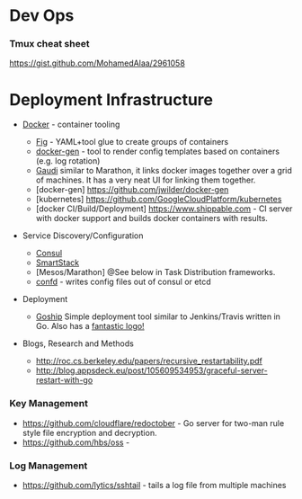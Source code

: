 # Dev Ops

### Tmux cheat sheet
https://gist.github.com/MohamedAlaa/2961058


Deployment Infrastructure 
============================
* [Docker](https://www.docker.com/) - container tooling
  * [Fig](http://www.fig.sh/) - YAML+tool glue to create groups of containers
  * [docker-gen](https://github.com/jwilder/docker-gen) - tool to render config templates based on containers (e.g. log rotation)
  * [Gaudi](https://github.com/marmelab/gaudi) similar to Marathon, it links docker images together over a grid of machines.  It has a very neat UI for linking them together. 
  * [docker-gen] https://github.com/jwilder/docker-gen 
  * [kubernetes] https://github.com/GoogleCloudPlatform/kubernetes 
  * [docker CI/Build/Deployment] https://www.shippable.com - CI server with docker support and builds docker containers with results.

* Service Discovery/Configuration 
  * [Consul](http://www.consul.io/intro/index.html)
  * [SmartStack](http://nerds.airbnb.com/smartstack-service-discovery-cloud/) 
  * [Mesos/Marathon] @See below in Task Distribution frameworks.  
  * [confd](https://github.com/kelseyhightower/confd) - writes config files out of consul or etcd
* Deployment
  * [Goship](https://github.com/gengo/goship) Simple deployment tool similar to Jenkins/Travis written in Go.  Also has a [fantastic logo!](https://camo.githubusercontent.com/33a7d9a138ac73ece82dee977c216eb13dffc984/687474703a2f2f692e696d6775722e636f6d2f524c766b486b612e706e67)

* Blogs, Research and Methods
  * http://roc.cs.berkeley.edu/papers/recursive_restartability.pdf
  * http://blog.appsdeck.eu/post/105609534953/graceful-server-restart-with-go

### Key Management 
- https://github.com/cloudflare/redoctober - Go server for two-man rule style file encryption and decryption.
- https://github.com/hbs/oss - 

### Log Management 
- https://github.com/lytics/sshtail - tails a log file from multiple machines 


